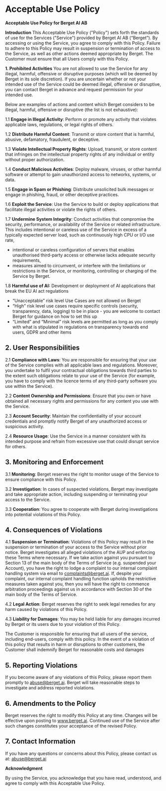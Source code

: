 # Acceptable Use Policy

**Acceptable Use Policy for Berget AI AB**

**Introduction** This Acceptable Use Policy ("Policy") sets forth the standards of use for the Services ("Service") provided by Berget AI AB (“Berget”). By accessing or using the Service, you agree to comply with this Policy. Failure to adhere to this Policy may result in suspension or termination of access to the Service, as well as other actions deemed appropriate by Berget. The Customer must ensure that all Users comply with this Policy.

**1\. Prohibited Activities** You are not allowed to use the Service for any illegal, harmful, offensive or disruptive purposes (which will be deemed by Berget in its sole discretion). If you are uncertain whether or not your intended use of the Service could be deemed illegal, offensive or disruptive, you can contact Berget in advance and request permission for your intended use.

Below are examples of actions and content which Berget considers to be illegal, harmful, offensive or disruptive (the list is not exhaustive):

1.1 **Engage in Illegal Activity**: Perform or promote any activity that violates applicable laws, regulations, or legal rights of others.

1.2 **Distribute Harmful Content**: Transmit or store content that is harmful, abusive, defamatory, fraudulent, or deceptive.

1.3 **Violate Intellectual Property Rights**: Upload, transmit, or store content that infringes on the intellectual property rights of any individual or entity without proper authorization.

1.4 **Conduct Malicious Activities**: Deploy malware, viruses, or other harmful software or attempt to gain unauthorized access to networks, systems, or data.

1.5 **Engage in Spam or Phishing**: Distribute unsolicited bulk messages or engage in phishing, fraud, or other deceptive practices.

1.6 **Exploit the Service**: Use the Service to build or deploy applications that facilitate illegal activities or violate the rights of others.

1.7 **Undermine System Integrity**: Conduct activities that compromise the security, performance, or availability of the Service or related infrastructure. This includes intentional or careless use of the Service in excess of a typically expected server load, such as continuously high CPU or I/O use rate,

* intentional or careless configuration of servers that enables unauthorised third-party access or otherwise lacks adequate security requirements,  
* measures aimed to circumvent, or interfere with the limitations or restrictions in the Service, or monitoring, controlling or charging of the Service by Berget.

1.8 **Harmful use of AI:** Development or deployment of AI applications that break the EU AI act regulations

* “Unacceptable” risk level Use Cases are not allowed on Berget   
* “High” risk level use cases require specific controls (security, transparency, data, logging) to be in place \- you are welcome to contact Berget for guidance on how to set this up  
* “Limited” and “Minimal” risk levels are permitted as long as you comply with what is stipulated in regulations on transparency towards end users, GDPR and other items

## 2\. User Responsibilities

2.1 **Compliance with Laws**: You are responsible for ensuring that your use of the Service complies with all applicable laws and regulations. Moreover, you undertake to fulfil your contractual obligations towards third parties to the extent such obligations relate to your use of the Service (for example, you have to comply with the licence terms of any third-party software you use within the Service).

2.2 **Content Ownership and Permissions**: Ensure that you own or have obtained all necessary rights and permissions for any content you use with the Service.

2.3 **Account Security**: Maintain the confidentiality of your account credentials and promptly notify Berget of any unauthorized access or suspicious activity.

2.4 **Resource Usage**: Use the Service in a manner consistent with its intended purpose and refrain from excessive use that could disrupt service for others.

## 3\. Monitoring and Enforcement

3.1 **Monitoring**: Berget reserves the right to monitor usage of the Service to ensure compliance with this Policy.

3.2 **Investigation**: In cases of suspected violations, Berget may investigate and take appropriate action, including suspending or terminating your access to the Service.

3.3 **Cooperation**: You agree to cooperate with Berget during investigations into potential violations of this Policy.

## 4\. Consequences of Violations

4.1 **Suspension or Termination**: Violations of this Policy may result in the suspension or termination of your access to the Service without prior notice. Berget investigates all alleged violations of the AUP and enforcing these Terms where necessary. If we take action against you pursuant to Section 13 of the main body of the Terms of Service (e.g. suspended your Account), you have the right to lodge a complaint to our internal complaint handling system via email to complaints@berget.ai. If, despite your complaint, our internal complaint handling function upholds the restrictive measures taken against you, then you will have the right to commence arbitration proceedings against us in accordance with Section 30 of the main body of the Terms of Service.

4.2 **Legal Action**: Berget reserves the right to seek legal remedies for any harm caused by violations of this Policy.

4.3 **Liability for Damages**: You may be held liable for any damages incurred by Berget or its users due to your violation of this Policy.

The Customer is responsible for ensuring that all users of the service, including end-users, comply with this policy. In the event of a violation of this policy that results in harm or disruptions to other customers, the Customer shall indemnify Berget for reasonable costs and damages

## 5\. Reporting Violations

If you become aware of any violations of this Policy, please report them promptly to abuse@berget.ai. Berget will take reasonable steps to investigate and address reported violations.

## 6\. Amendments to the Policy

Berget reserves the right to modify this Policy at any time. Changes will be effective upon posting to www.berget.ai. Continued use of the Service after such changes constitutes your acceptance of the revised Policy.

## 7\. Contact Information

If you have any questions or concerns about this Policy, please contact us at: abuse@berget.ai

**Acknowledgment**

By using the Service, you acknowledge that you have read, understood, and agree to comply with this Acceptable Use Policy.